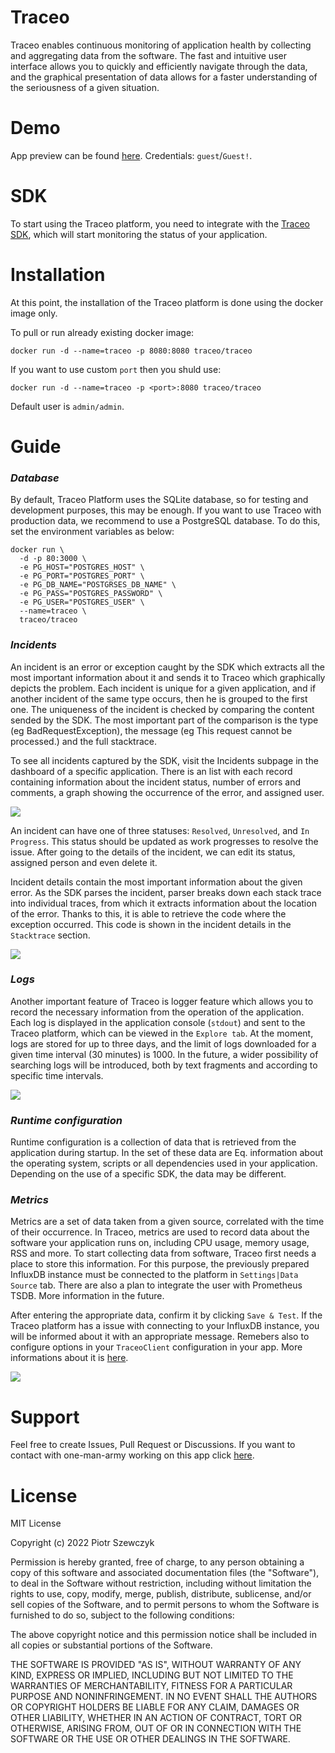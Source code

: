 # Traceo
Traceo enables continuous monitoring of application health by collecting and aggregating data from the software. The fast and intuitive user interface allows you to quickly and efficiently navigate through the data, and the graphical presentation of data allows for a faster understanding of the seriousness of a given situation.



<!-- # Screenshots

<p align="center">
  <img src="https://github.com/traceo-io/traceo/raw/develop/.github/screenshots/traceo-1.PNG" width="270">
  <img src="https://github.com/traceo-io/traceo/raw/develop/.github/screenshots/traceo-2.PNG" width="270">
  <img src="https://github.com/traceo-io/traceo/raw/develop/.github/screenshots/traceo-3.PNG" width="270">
  <img src="https://github.com/traceo-io/traceo/raw/develop/.github/screenshots/traceo-4.PNG" width="270">
  <img src="https://github.com/traceo-io/traceo/raw/develop/.github/screenshots/traceo-5.PNG" width="270">
  <img src="https://github.com/traceo-io/traceo/raw/develop/.github/screenshots/traceo-6.PNG" width="270">
</p> -->

# Demo
App preview can be found [here](http://ec2-3-74-163-234.eu-central-1.compute.amazonaws.com/). Credentials: `guest`/`Guest!`. 

# SDK
To start using the Traceo platform, you need to integrate with the [Traceo SDK](https://github.com/traceo-io/traceo-node), which will start monitoring the status of your application.

# Installation
At this point, the installation of the Traceo platform is done using the docker image only.

To pull or run already existing docker image:
```
docker run -d --name=traceo -p 8080:8080 traceo/traceo
```
If you want to use custom `port` then you shuld use:
```
docker run -d --name=traceo -p <port>:8080 traceo/traceo
```
Default user is `admin/admin`. 

# Guide

### ***Database***

By default, Traceo Platform uses the SQLite database, so for testing and development purposes, this may be enough. If you want to use Traceo with production data, we recommend to use a PostgreSQL database. To do this, set the environment variables as below:

```
docker run \
  -d -p 80:3000 \
  -e PG_HOST="POSTGRES_HOST" \ 
  -e PG_PORT="POSTGRES_PORT" \
  -e PG_DB_NAME="POSTGRSES_DB_NAME" \
  -e PG_PASS="POSTGRES_PASSWORD" \
  -e PG_USER="POSTGRES_USER" \
  --name=traceo \
  traceo/traceo
```

<!-- ### First steps

After logging in to the Traceo platform through the administrator account, the most important thing to do is to change the password of that account in order to protect against unauthorized access to the platform. Remember that the administrator account has all the highest moderation rights in any application, and its data (except for the password) cannot be changed and is read-only.

### Users

To add a new user to the application, go to the `Management | Accounts` tab and click the `New Account` button. A modal will appear with fields to fill that require a username and password. Each new account initially has the status `Inactive`, which changes to `Active` after the first login. Additionally, each account may be blocked and deleted by the System Administrator (and only by him). To do this, go to the data of a given user and select the appropriate action from the buttons at the top of the screen. From the level of user details, you can freely manipulate his data, permissions and applications to which he has access.

### Applications

Creating an application that we connect with the SDK can be done both from the `Management` panel and from the list of applications in the `Overview` panel. To do this, click the `New App` button and name your app. After approval, the application will appear on the list and you can go to its details. Only platform administrators can add new app.

### Dashboard

The application dashboard shows, first of all, the number of incidents in a given period in order to be able to quickly react to emerging problems. Incidents are presented in graphs to provide graphical information about the scale of possible problems with the application to which the SDK is connected.
 -->
### ***Incidents***

An incident is an error or exception caught by the SDK which extracts all the most important information about it and sends it to Traceo which graphically depicts the problem. Each incident is unique for a given application, and if another incident of the same type occurs, then he is grouped to the first one. The uniqueness of the incident is checked by comparing the content sended by the SDK. The most important part of the comparison is the type (eg BadRequestException), the message (eg This request cannot be processed.) and the full stacktrace.

To see all incidents captured by the SDK, visit the Incidents subpage in the dashboard of a specific application. There is an list with each record containing information about the incident status, number of errors and comments, a graph showing the occurrence of the error, and assigned user.

<img src="https://github.com/traceo-io/traceo/raw/develop/.github/screenshots/traceo-3.PNG">

An incident can have one of three statuses: `Resolved`, `Unresolved`, and `In Progress`. This status should be updated as work progresses to resolve the issue. After going to the details of the incident, we can edit its status, assigned person and even delete it.

Incident details contain the most important information about the given error. As the SDK parses the incident, parser breaks down each stack trace into individual traces, from which it extracts information about the location of the error. Thanks to this, it is able to retrieve the code where the exception occurred. This code is shown in the incident details in the `Stacktrace` section.

<img src="https://github.com/traceo-io/traceo/raw/develop/.github/screenshots/traceo-4.PNG">

### ***Logs***

Another important feature of Traceo is logger feature which allows you to record the necessary information from the operation of the application. Each log is displayed in the application console (`stdout`) and sent to the Traceo platform, which can be viewed in the `Explore tab`. At the moment, logs are stored for up to three days, and the limit of logs downloaded for a given time interval (30 minutes) is 1000. In the future, a wider possibility of searching logs will be introduced, both by text fragments and according to specific time intervals.

<img src="https://github.com/traceo-io/traceo/raw/develop/.github/screenshots/traceo-5.PNG">

### ***Runtime configuration***

Runtime configuration is a collection of data that is retrieved from the application during startup. In the set of these data are Eq. information about the operating system, scripts or all dependencies used in your application. Depending on the use of a specific SDK, the data may be different.

### ***Metrics***

Metrics are a set of data taken from a given source, correlated with the time of their occurrence. In Traceo, metrics are used to record data about the software your application runs on, including CPU usage, memory usage, RSS and more. To start collecting data from software, Traceo first needs a place to store this information. For this purpose, the previously prepared InfluxDB instance must be connected to the platform in `Settings|Data Source` tab. There are also a plan to integrate the user with Prometheus TSDB. More information in the future.

After entering the appropriate data, confirm it by clicking `Save & Test`. If the Traceo platform has a issue with connecting to your InfluxDB instance, you will be informed about it with an appropriate message. Remebers also to configure options in your `TraceoClient` configuration in your app. More informations about it is [here](https://github.com/traceo-io/traceo-node).

<img src="https://github.com/traceo-io/traceo/raw/develop/.github/screenshots/traceo-6.PNG">

# Support

Feel free to create Issues, Pull Request or Discussions. If you want to contact with one-man-army working on this app click [here](mailto:piotr.szewczyk.software@gmail.com).

# License

MIT License

Copyright (c) 2022 Piotr Szewczyk

Permission is hereby granted, free of charge, to any person obtaining a copy
of this software and associated documentation files (the "Software"), to deal
in the Software without restriction, including without limitation the rights
to use, copy, modify, merge, publish, distribute, sublicense, and/or sell
copies of the Software, and to permit persons to whom the Software is
furnished to do so, subject to the following conditions:

The above copyright notice and this permission notice shall be included in all
copies or substantial portions of the Software.

THE SOFTWARE IS PROVIDED "AS IS", WITHOUT WARRANTY OF ANY KIND, EXPRESS OR
IMPLIED, INCLUDING BUT NOT LIMITED TO THE WARRANTIES OF MERCHANTABILITY,
FITNESS FOR A PARTICULAR PURPOSE AND NONINFRINGEMENT. IN NO EVENT SHALL THE
AUTHORS OR COPYRIGHT HOLDERS BE LIABLE FOR ANY CLAIM, DAMAGES OR OTHER
LIABILITY, WHETHER IN AN ACTION OF CONTRACT, TORT OR OTHERWISE, ARISING FROM,
OUT OF OR IN CONNECTION WITH THE SOFTWARE OR THE USE OR OTHER DEALINGS IN THE
SOFTWARE.
